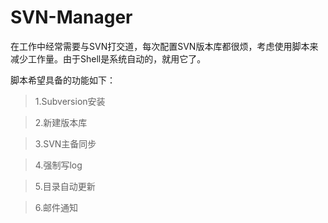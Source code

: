 # SVN-Manager   
在工作中经常需要与SVN打交道，每次配置SVN版本库都很烦，考虑使用脚本来减少工作量。由于Shell是系统自动的，就用它了。

脚本希望具备的功能如下：

>1.Subversion安装

>2.新建版本库

>3.SVN主备同步

>4.强制写log

>5.目录自动更新

>6.邮件通知
